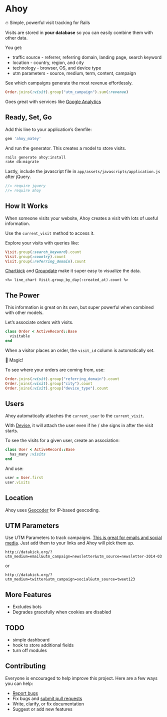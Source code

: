 # Ahoy

:fire: Simple, powerful visit tracking for Rails

Visits are stored in **your database** so you can easily combine them with other data.

You get:

- traffic source - referrer, referring domain, landing page, search keyword
- location - country, region, and city
- technology - browser, OS, and device type
- utm parameters - source, medium, term, content, campaign

See which campaigns generate the most revenue effortlessly.

```ruby
Order.joins(:visit).group("utm_campaign").sum(:revenue)
```

Goes great with services like [Google Analytics](http://www.google.com/analytics/)

## Ready, Set, Go

Add this line to your application’s Gemfile:

```ruby
gem 'ahoy_matey'
```

And run the generator. This creates a model to store visits.

```sh
rails generate ahoy:install
rake db:migrate
```

Lastly, include the javascript file in `app/assets/javascripts/application.js` after jQuery.

```javascript
//= require jquery
//= require ahoy
```

## How It Works

When someone visits your website, Ahoy creates a visit with lots of useful information.

Use the `current_visit` method to access it.

Explore your visits with queries like:

```ruby
Visit.group(:search_keyword).count
Visit.group(:country).count
Visit.group(:referring_domain).count
```

[Chartkick](http://chartkick.com/) and [Groupdate](https://github.com/ankane/groupdate) make it super easy to visualize the data.

```erb
<%= line_chart Visit.group_by_day(:created_at).count %>
```

## The Power

This information is great on its own, but super powerful when combined with other models.

Let’s associate orders with visits.

```ruby
class Order < ActiveRecord::Base
  visitable
end
```

When a visitor places an order, the `visit_id` column is automatically set.

:tada: Magic!

To see where your orders are coming from, use:

```ruby
Order.joins(:visit).group("referring_domain").count
Order.joins(:visit).group("city").count
Order.joins(:visit).group("device_type").count
```

## Users

Ahoy automatically attaches the `current_user` to the `current_visit`.

With [Devise](https://github.com/plataformatec/devise), it will attach the user even if he / she signs in after the visit starts.

To see the visits for a given user, create an association:

```ruby
class User < ActiveRecord::Base
  has_many :visits
end
```

And use:

```ruby
user = User.first
user.visits
```

## Location

Ahoy uses [Geocoder](https://github.com/alexreisner/geocoder) for IP-based geocoding.

## UTM Parameters

Use UTM Parameters to track campaigns. [This is great for emails and social media](http://www.thunderseo.com/blog/utm-parameters/). Just add them to your links and Ahoy will pick them up.

```
http://datakick.org/?utm_medium=email&utm_campaign=newsletter&utm_source=newsletter-2014-03
```

or

```
http://datakick.org/?utm_medium=twitter&utm_campaign=social&utm_source=tweet123
```

## More Features

- Excludes bots
- Degrades gracefully when cookies are disabled

## TODO

- simple dashboard
- hook to store additional fields
- turn off modules

## Contributing

Everyone is encouraged to help improve this project. Here are a few ways you can help:

- [Report bugs](https://github.com/ankane/ahoy/issues)
- Fix bugs and [submit pull requests](https://github.com/ankane/ahoy/pulls)
- Write, clarify, or fix documentation
- Suggest or add new features
